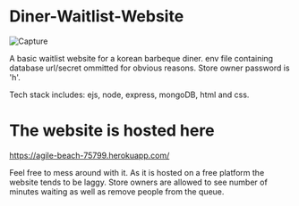 # Diner-Waitlist-Website

![Capture](https://user-images.githubusercontent.com/110444153/199830512-8330308c-2931-423d-8000-4fb1d3c8f19d.PNG)


A basic waitlist website for a korean barbeque diner. env file containing database url/secret ommitted for obvious reasons. Store owner password is 'h'.

Tech stack includes: ejs, node, express, mongoDB, html and css.

# The website is hosted here

https://agile-beach-75799.herokuapp.com/

Feel free to mess around with it. As it is hosted on a free platform the website tends to be laggy. Store owners are allowed to see number of minutes waiting as well as remove 
people from the queue. 
